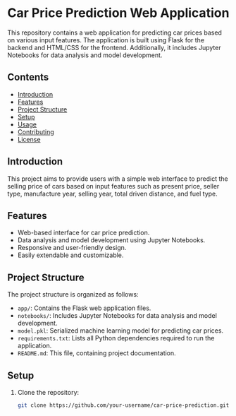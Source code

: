 # Car Price Prediction Web Application

This repository contains a web application for predicting car prices based on various input features. The application is built using Flask for the backend and HTML/CSS for the frontend. Additionally, it includes Jupyter Notebooks for data analysis and model development.

## Contents

- [Introduction](#introduction)
- [Features](#features)
- [Project Structure](#project-structure)
- [Setup](#setup)
- [Usage](#usage)
- [Contributing](#contributing)
- [License](#license)

## Introduction

This project aims to provide users with a simple web interface to predict the selling price of cars based on input features such as present price, seller type, manufacture year, selling year, total driven distance, and fuel type.

## Features

- Web-based interface for car price prediction.
- Data analysis and model development using Jupyter Notebooks.
- Responsive and user-friendly design.
- Easily extendable and customizable.

## Project Structure

The project structure is organized as follows:

- `app/`: Contains the Flask web application files.
- `notebooks/`: Includes Jupyter Notebooks for data analysis and model development.
- `model.pkl`: Serialized machine learning model for predicting car prices.
- `requirements.txt`: Lists all Python dependencies required to run the application.
- `README.md`: This file, containing project documentation.

## Setup

1. Clone the repository:

   ```bash
   git clone https://github.com/your-username/car-price-prediction.git
